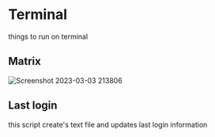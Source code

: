 # Terminal
things to run on terminal

## Matrix
![Screenshot 2023-03-03 213806](https://user-images.githubusercontent.com/97863741/222769481-75d92c49-eb66-46eb-994e-5d7b14ae14c5.png)
## Last login
this script create's text file and updates last login information
